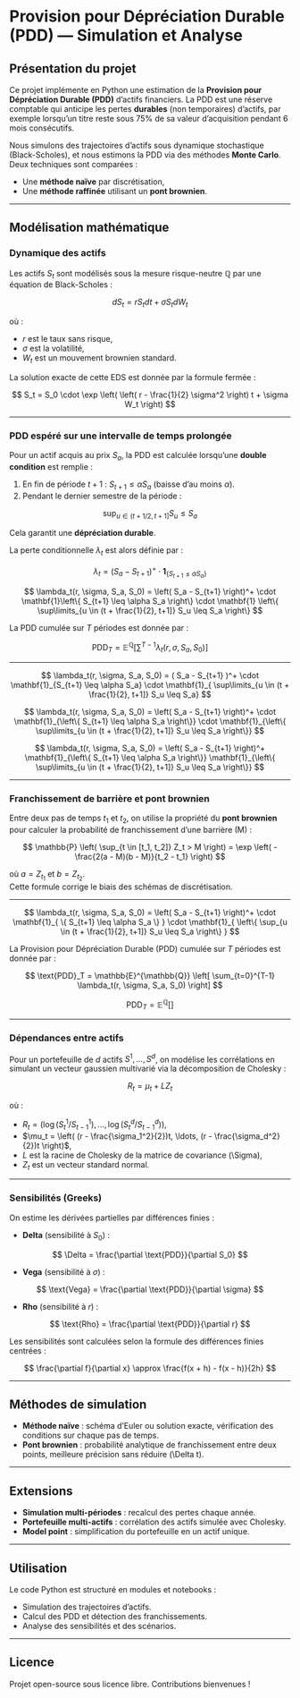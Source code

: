 # Provision pour Dépréciation Durable (PDD) — Simulation et Analyse

## Présentation du projet

Ce projet implémente en Python une estimation de la **Provision pour Dépréciation Durable (PDD)** d’actifs financiers. La PDD est une réserve comptable qui anticipe les pertes **durables** (non temporaires) d’actifs, par exemple lorsqu’un titre reste sous 75% de sa valeur d’acquisition pendant 6 mois consécutifs.

Nous simulons des trajectoires d’actifs sous dynamique stochastique (Black-Scholes), et nous estimons la PDD via des méthodes **Monte Carlo**. Deux techniques sont comparées :  
- Une **méthode naïve** par discrétisation,  
- Une **méthode raffinée** utilisant un **pont brownien**.

---

## Modélisation mathématique

### Dynamique des actifs

Les actifs $S_t$ sont modélisés sous la mesure risque-neutre $\mathbb{Q}$ par une équation de Black-Scholes :

$$
dS_t = r S_t dt + \sigma S_t dW_t
$$

où :
- $r$ est le taux sans risque,
- $\sigma$ est la volatilité,
- $W_t$ est un mouvement brownien standard.

La solution exacte de cette EDS est donnée par la formule fermée :

$$
S_t = S_0 \cdot \exp \left( \left( r - \frac{1}{2} \sigma^2 \right) t + \sigma W_t \right)
$$

---

### PDD espéré sur une intervalle de temps prolongée

Pour un actif acquis au prix $S_a$, la PDD est calculée lorsqu’une **double condition** est remplie :  
1. En fin de période $t+1$ : $S_{t+1} \leq \alpha S_a$ (baisse d’au moins $\alpha$).  
2. Pendant le dernier semestre de la période :  

$$
\sup_{u \in (t + 1/2, t+1]} S_u \leq S_a
$$

Cela garantit une **dépréciation durable**.

La perte conditionnelle $\lambda_t$ est alors définie par :

$$ \lambda_t = (S_a - S_{t+1})^+ \cdot \mathbf{1}_{\{ S_{t+1} \leq \alpha S_a \}} $$


$$
\lambda_t(r, \sigma, S_a, S_0) = \left( S_a - S_{t+1} \right)^+ \cdot \mathbf{1}\left\{ S_{t+1} \leq \alpha S_a \right\} \cdot \mathbf{1} \left\{ \sup\limits_{u \in (t + \frac{1}{2}, t+1]} S_u \leq S_a \right\}
$$

La PDD cumulée sur $T$ périodes est donnée par :

$$
\text{PDD}_T = \mathbb{E}^{\mathbb{Q}} \left[ \sum^{T-1} \lambda_t(r, \sigma, S_a, S_0) \right]
$$

---

$$
\lambda_t(r, \sigma, S_a, S_0) = ( S_a - S_{t+1} )^+ \cdot \mathbf{1}_{S_{t+1} \leq \alpha S_a} \cdot \mathbf{1}_{ \sup\limits_{u \in (t + \frac{1}{2}, t+1]} S_u \leq S_a}
$$

$$
\lambda_t(r, \sigma, S_a, S_0) = \left( S_a - S_{t+1} \right)^+ \cdot \mathbf{1}_{\left\{ S_{t+1} \leq \alpha S_a \right\}} \cdot \mathbf{1}_{\left\{ \sup\limits_{u \in (t + \frac{1}{2}, t+1]} S_u \leq S_a \right\}}
$$

$$
\lambda_t(r, \sigma, S_a, S_0) = \left( S_a - S_{t+1} \right)^+ \mathbf{1}_{\left\{ S_{t+1} \leq \alpha S_a \right\}} \mathbf{1}_{\left\{ \sup\limits_{u \in (t + \frac{1}{2}, t+1]} S_u \leq S_a \right\}}
$$

--- 



### Franchissement de barrière et pont brownien

Entre deux pas de temps $t_1$ et $t_2$, on utilise la propriété du **pont brownien** pour calculer la probabilité de franchissement d’une barrière \(M\) :

$$
\mathbb{P} \left( \sup_{t \in [t_1, t_2]} Z_t > M \right) = \exp \left( - \frac{2(a - M)(b - M)}{t_2 - t_1} \right)
$$

où $a = Z_{t_1}$ et $b = Z_{t_2}$.  
Cette formule corrige le biais des schémas de discrétisation.

---

$$
\lambda_t(r, \sigma, S_a, S_0) = \left( S_a - S_{t+1} \right)^+ \cdot \mathbf{1}_{ \{ S_{t+1} \leq \alpha S_a \} } \cdot \mathbf{1}_{ \left\{ \sup_{u \in (t + \frac{1}{2}, t+1]} S_u \leq S_a \right\} }
$$

La Provision pour Dépréciation Durable (PDD) cumulée sur $T$ périodes est donnée par :  

$$
\text{PDD}_T = \mathbb{E}^{\mathbb{Q}} \left[ \sum_{t=0}^{T-1} \lambda_t(r, \sigma, S_a, S_0) \right]
$$




$$
\text{PDD}_T = \mathbb{E}^{\mathbb{Q}} \left[  \right]
$$

---

### Dépendances entre actifs

Pour un portefeuille de $d$ actifs $S^1, \ldots, S^d$, on modélise les corrélations en simulant un vecteur gaussien multivarié via la décomposition de Cholesky :

$$
R_t = \mu_t + L Z_t
$$

où :
- $R_t = (\log(S^1_t/S^1_{t-1}), \ldots, \log(S^d_t/S^d_{t-1}))$,
- $\mu_t = \left( (r - \frac{\sigma_1^2}{2})t, \ldots, (r - \frac{\sigma_d^2}{2})t \right)$,
- $L$ est la racine de Cholesky de la matrice de covariance \(\Sigma\),
- $Z_t$ est un vecteur standard normal.

---

### Sensibilités (Greeks)

On estime les dérivées partielles par différences finies :  

- **Delta** (sensibilité à $S_0$) :

$$
\Delta = \frac{\partial \text{PDD}}{\partial S_0}
$$

- **Vega** (sensibilité à $\sigma$) :

$$
\text{Vega} = \frac{\partial \text{PDD}}{\partial \sigma}
$$

- **Rho** (sensibilité à $r$) :

$$
\text{Rho} = \frac{\partial \text{PDD}}{\partial r}
$$

Les sensibilités sont calculées selon la formule des différences finies centrées :

$$
\frac{\partial f}{\partial x} \approx \frac{f(x + h) - f(x - h)}{2h}
$$

---

## Méthodes de simulation

- **Méthode naïve** : schéma d’Euler ou solution exacte, vérification des conditions sur chaque pas de temps.
- **Pont brownien** : probabilité analytique de franchissement entre deux points, meilleure précision sans réduire \(\Delta t\).

---

## Extensions

- **Simulation multi-périodes** : recalcul des pertes chaque année.
- **Portefeuille multi-actifs** : corrélation des actifs simulée avec Cholesky.
- **Model point** : simplification du portefeuille en un actif unique.

---

## Utilisation

Le code Python est structuré en modules et notebooks :
- Simulation des trajectoires d’actifs.
- Calcul des PDD et détection des franchissements.
- Analyse des sensibilités et des scénarios.

---

## Licence

Projet open-source sous licence libre. Contributions bienvenues !

